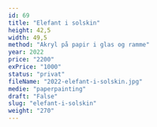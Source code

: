 ```yaml
---
id: 69
title: "Elefant i solskin"
height: 42,5
width: 49,5
method: "Akryl på papir i glas og ramme"
year: 2022
price: "2200"
exPrice: "1000"
status: "privat"
fileName: "2022-elefant-i-solskin.jpg"
medie: "paperpainting"
draft: "False"
slug: "elefant-i-solskin"
weight: "270"
---
```


